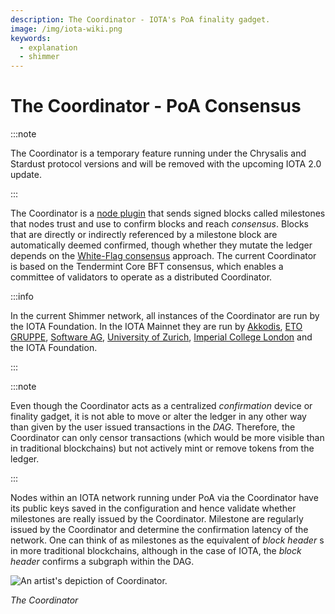 ```yaml
---
description: The Coordinator - IOTA's PoA finality gadget.
image: /img/iota-wiki.png
keywords:
  - explanation
  - shimmer
---
```


# The Coordinator - PoA Consensus

:::note

The Coordinator is a temporary feature running under the Chrysalis and Stardust protocol versions
and will be removed with the upcoming IOTA 2.0 update.

:::

The Coordinator is a [node plugin](https://github.com/iotaledger/inx-tendercoo) that sends signed blocks called milestones that nodes trust
and use to confirm blocks and reach _consensus_. Blocks that are directly or indirectly referenced by a milestone block
are automatically deemed confirmed, though whether they mutate the ledger depends on the [White-Flag consensus](/tips/tips/TIP-0002)
approach.
The current Coordinator is based on the Tendermint Core BFT consensus, which enables a committee of validators to operate as a distributed Coordinator.

:::info

In the current Shimmer network, all instances of the Coordinator are run by the IOTA Foundation. In the IOTA Mainnet they are run by [Akkodis](https://www.akkodis.com), [ETO GRUPPE](https://www.etogruppe.com/), [Software AG](https://softwareag.com/), [University of Zurich](https://www.uzh.ch/cmsssl/en.html), [Imperial College London](https://www.imperial.ac.uk) and the IOTA Foundation.

:::

:::note

Even though the Coordinator acts as a centralized _confirmation_ device or finality gadget, it is not able to move or
alter the ledger in any other way than given by the user issued transactions in the _DAG_. Therefore, the Coordinator
can only censor transactions (which would be more visible than in traditional blockchains) but not actively mint or
remove tokens from the ledger.

:::

Nodes within an IOTA network running under PoA via the Coordinator have its public keys saved in the configuration and
hence validate whether milestones are really issued by the Coordinator. Milestone are regularly issued by the
Coordinator and determine the confirmation latency of the network. One can think of as milestones as the equivalent of
_block header_ s in more traditional blockchains, although in the case of IOTA, the _block header_  confirms a subgraph within
the DAG.

![An artist's depiction of Coordinator.](/img/learn/milestones.gif 'Click to see the full-sized image.')

_The Coordinator_
